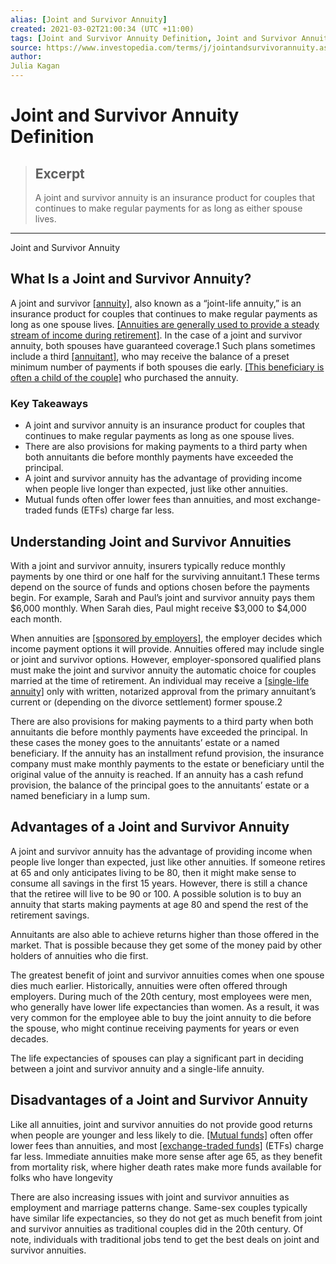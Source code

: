 ```yaml
---
alias: [Joint and Survivor Annuity]
created: 2021-03-02T21:00:34 (UTC +11:00)
tags: [Joint and Survivor Annuity Definition, Joint and Survivor Annuity]
source: https://www.investopedia.com/terms/j/jointandsurvivorannuity.asp
author: 
Julia Kagan
---
```


# Joint and Survivor Annuity Definition

> ## Excerpt
> A joint and survivor annuity is an insurance product for couples that continues to make regular payments for as long as either spouse lives.

---

Joint and Survivor Annuity
## What Is a Joint and Survivor Annuity?

A joint and survivor [[annuity]](https://www.investopedia.com/ask/answers/12/what-is-an-annuity.asp), also known as a “joint-life annuity,” is an insurance product for couples that continues to make regular payments as long as one spouse lives. [[Annuities are generally used to provide a steady stream of income during retirement]](https://www.investopedia.com/investing/overview-of-annuities/). In the case of a joint and survivor annuity, both spouses have guaranteed coverage.1 Such plans sometimes include a third [[annuitant]](https://www.investopedia.com/terms/a/annuitant.asp), who may receive the balance of a preset minimum number of payments if both spouses die early. [[This beneficiary is often a child of the couple]](https://www.investopedia.com/ask/answers/05/inheritedpension.asp) who purchased the annuity.

### Key Takeaways

-   A joint and survivor annuity is an insurance product for couples that continues to make regular payments as long as one spouse lives.
-   There are also provisions for making payments to a third party when both annuitants die before monthly payments have exceeded the principal.
-   A joint and survivor annuity has the advantage of providing income when people live longer than expected, just like other annuities.
-   Mutual funds often offer lower fees than annuities, and most exchange-traded funds (ETFs) charge far less.

## Understanding Joint and Survivor Annuities

With a joint and survivor annuity, insurers typically reduce monthly payments by one third or one half for the surviving annuitant.1 These terms depend on the source of funds and options chosen before the payments begin. For example, Sarah and Paul’s joint and survivor annuity pays them $6,000 monthly. When Sarah dies, Paul might receive $3,000 to $4,000 each month.

When annuities are [[sponsored by employers]](https://www.investopedia.com/terms/e/employer_sponsored_plan.asp), the employer decides which income payment options it will provide. Annuities offered may include single or joint and survivor options. However, employer-sponsored qualified plans must make the joint and survivor annuity the automatic choice for couples married at the time of retirement. An individual may receive a [[single-life annuity]](https://www.investopedia.com/terms/s/single-life-payout.asp) only with written, notarized approval from the primary annuitant’s current or (depending on the divorce settlement) former spouse.2

There are also provisions for making payments to a third party when both annuitants die before monthly payments have exceeded the principal. In these cases the money goes to the annuitants’ estate or a named beneficiary. If the annuity has an installment refund provision, the insurance company must make monthly payments to the estate or beneficiary until the original value of the annuity is reached. If an annuity has a cash refund provision, the balance of the principal goes to the annuitants’ estate or a named beneficiary in a lump sum.

## Advantages of a Joint and Survivor Annuity

A joint and survivor annuity has the advantage of providing income when people live longer than expected, just like other annuities. If someone retires at 65 and only anticipates living to be 80, then it might make sense to consume all savings in the first 15 years. However, there is still a chance that the retiree will live to be 90 or 100. A possible solution is to buy an annuity that starts making payments at age 80 and spend the rest of the retirement savings.

Annuitants are also able to achieve returns higher than those offered in the market. That is possible because they get some of the money paid by other holders of annuities who die first.

The greatest benefit of joint and survivor annuities comes when one spouse dies much earlier. Historically, annuities were often offered through employers. During much of the 20th century, most employees were men, who generally have lower life expectancies than women. As a result, it was very common for the employee able to buy the joint annuity to die before the spouse, who might continue receiving payments for years or even decades.

The life expectancies of spouses can play a significant part in deciding between a joint and survivor annuity and a single-life annuity.

## Disadvantages of a Joint and Survivor Annuity

Like all annuities, joint and survivor annuities do not provide good returns when people are younger and less likely to die. [[Mutual funds]](https://www.investopedia.com/terms/m/mutualfund.asp) often offer lower fees than annuities, and most [[exchange-traded funds]](https://www.investopedia.com/terms/e/etf.asp) (ETFs) charge far less. Immediate annuities make more sense after age 65, as they benefit from mortality risk, where higher death rates make more funds available for folks who have longevity

There are also increasing issues with joint and survivor annuities as employment and marriage patterns change. Same-sex couples typically have similar life expectancies, so they do not get as much benefit from joint and survivor annuities as traditional couples did in the 20th century. Of note, individuals with traditional jobs tend to get the best deals on joint and survivor annuities.
